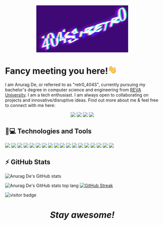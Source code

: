 <p align="center">
  <img width="300" src="https://github.com/404S-retr0/404S-retr0/blob/main/MOSHED-2021-11-8-17-29-34.gif">
</p>

<h1>Fancy meeting you here!<img src="https://github.com/404S-retr0/404S-retr0/blob/main/wave.gif" width="30px"></h1> 
I am Anurag De, or referred to as "retr0_404S", currently pursuing my bachelor's degree in computer science and engineering from <a href="https://reva.edu.in/">REVA University</a>.
I am a tech enthusiast. I am always open to collaborating on projects and innovative/disruptive ideas. Find out more about me & feel free to connect with me here:
<p align="center">
<a href= "https://www.linkedin.com/in/anurag-de-404s-retr0/"><img src="https://img.icons8.com/clouds/100/000000/linkedin.png"/></a>
<a href= "mailto:anuragde415@gmail.com"><img src="https://img.icons8.com/clouds/100/000000/gmail-new.png"/></a>
<a href= "mailto:anuragde2001@outlook.com"><img src="https://img.icons8.com/clouds/100/000000/ms-outlook.png"/></a>
<a href= "https://twitter.com/retr0_404S"><img src="https://img.icons8.com/clouds/100/000000/twitter.png"/></a>
</p>

 
 ## 🚀💻 Technologies and Tools
 <img src="https://img.shields.io/badge/C%2B%2B-00599C?style=for-the-badge&logo=c%2B%2B&logoColor=white"/> <img src="https://img.shields.io/badge/C-00599C?style=for-the-badge&logo=c&logoColor=white"/> <img src="https://img.shields.io/badge/Java-ED8B00?style=for-the-badge&logo=java&logoColor=white"/> <img src="https://img.shields.io/badge/Python-3776AB?style=for-the-badge&logo=python&logoColor=white"/> <img src="https://img.shields.io/badge/TensorFlow-FF6F00?style=for-the-badge&logo=TensorFlow&logoColor=white"/> <img src="https://img.shields.io/badge/Keras-D00000?style=for-the-badge&logo=Keras&logoColor=white"/> <img src="https://img.shields.io/badge/scikit_learn-F7931E?style=for-the-badge&logo=scikit-learn&logoColor=white"/> <img src="https://img.shields.io/badge/Numpy-777BB4?style=for-the-badge&logo=numpy&logoColor=white"/> <img src="https://img.shields.io/badge/Pandas-2C2D72?style=for-the-badge&logo=pandas&logoColor=white"/> <img src="https://img.shields.io/badge/Flask-000000?style=for-the-badge&logo=flask&logoColor=white"/> <img src="https://img.shields.io/badge/Flutter-02569B?style=for-the-badge&logo=flutter&logoColor=white"/> <img src="https://img.shields.io/badge/Jupyter-F37626.svg?&style=for-the-badge&logo=Jupyter&logoColor=white"/> <img src="https://img.shields.io/badge/conda-342B029.svg?&style=for-the-badge&logo=anaconda&logoColor=white"/> <img src="https://img.shields.io/badge/Colab-F9AB00?style=for-the-badge&logo=googlecolab&color=525252"/> <img src="https://img.shields.io/badge/Eclipse-2C2255?style=for-the-badge&logo=eclipse&logoColor=white"/> <img src="https://img.shields.io/badge/Arduino-00979D?style=for-the-badge&logo=Arduino&logoColor=white"/> <img src="https://img.shields.io/badge/microsoft%20azure-0089D6?style=for-the-badge&logo=microsoft-azure&logoColor=white"/> <img src="https://img.shields.io/badge/MySQL-00000F?style=for-the-badge&logo=mysql&logoColor=white"/>
 
 ## ⚡ GitHub Stats
 
 ![Anurag De's GitHub stats](https://github-readme-stats.vercel.app/api?username=404S-retr0&show_icons=true&theme=tokyonight&hide_border=true) 
 
 ![Anurag De's GitHub stats top lang](https://github-readme-stats.vercel.app/api/top-langs/?username=404S-retr0&show_icons=true&theme=tokyonight&hide_border=true)
 [![GitHub Streak](http://github-readme-streak-stats.herokuapp.com?user=404S-retr0&theme=tokyonight&hide_border=true&date_format=M%20j%5B%2C%20Y%5D)](https://git.io/streak-stats)
 

<img src="https://visitor-badge.laobi.icu/badge?page_id=404S-retr0.404S-retr0" alt="visitor badge"/> 


<h1 align='center'><i>Stay awesome!</i></h1>
